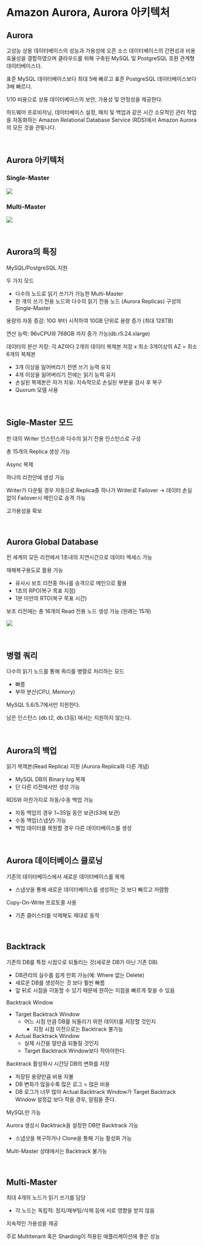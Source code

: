 # Amazon Aurora, Aurora 아키텍처

## Aurora

고성능 상용 데이터베이스의 성능과 가용성에 오픈 소스 데이터베이스의 간편성과 비용 효율성을 결합하였으며 클라우드를 위해 구축된 MySQL 및 PostgreSQL 호환 관계형 데이터베이스다.

표준 MySQL 데이터베이스보다 최대 5배 빠르고 표준 PostgreSQL 데이터베이스보다 3배 빠르다.

1/10 비용으로 상용 데이터베이스의 보안, 가용성 및 안정성을 제공한다.

하드웨어 프로비저닝, 데이터베이스 설정, 패치 및 백업과 같은 시간 소모적인 관리 작업을 자동화하는 Amazon Relational Database Service (RDS)에서 Amazon Aurora의 모든 것을 관맇나다.

<br>

## Aurora 아키텍처

### Single-Master

![](https://user-images.githubusercontent.com/28394879/141725880-66b8285c-0f21-45e1-a751-20ab4f5d92b7.png)

### Multi-Master

![](https://user-images.githubusercontent.com/28394879/141935073-90caf347-f14e-4603-a77b-e02e83b1d49d.png)

<br>

## Aurora의 특징

MySQL/PostgreSQL 지원

두 가지 모드
- 다수의 노드로 읽기 쓰기가 가능한 Multi-Master
- 한 개의 쓰기 전용 노드와 다수의 읽기 전용 노드 (Aurora Replicas) 구성의 Single-Master

용량의 자동 증감: 10G 부터 시작하여 10GB 단위로 용량 증가 (최대 128TB)

연산 능력: 96vCPU와 768GB 까지 증가 가능(db.r5.24.xlarge)

데이터의 분산 저장: 각 AZ마다 2개의 데이터 복제본 저장 x 최소 3개이상의 AZ = 최소 6개의 복제본
- 3개 이상을 잃어버리기 전엔 쓰기 능력 유지
- 4개 이상을 잃어버리기 전에는 읽기 능력 유지
- 손실된 복제본은 자가 치유: 지속적으로 손실된 부분을 검사 후 복구
- Quorum 모델 사용

<br>

## Sigle-Master 모드

한 대의 Writer 인스턴스와 다수의 읽기 전용 인스턴스로 구성

총 15개의 Replica 생성 가능

Async 복제

하나의 리전안에 생성 가능

Writer가 다운될 경우 자동으로 Replica중 하나가 Writer로 Failover -> 데이터 손실 없이 Failover시 메인으로 승격 가능

고가용성을 확보

<br>

## Aurora Global Database

전 세계의 모든 리전에서 1초내의 지연시간으로 데이터 엑세스 가능

재해복구용도로 활용 가능
- 유사시 보조 리전중 하나를 승격으로 메인으로 활용
- 1초의 RPO(복구 목표 지점)
- 1분 미만의 RTO(복구 목표 시간)

보조 리전에는 총 16개의 Read 전용 노드 생성 가능 (원래는 15개)

![](https://user-images.githubusercontent.com/28394879/141939570-65e285fb-8ffc-447c-afc3-9a29d3c00a20.png)

<br>

## 병렬 쿼리

다수의 읽기 노드를 통해 쿼리를 병렬로 처리하는 모드
- 빠름
- 부하 분산(CPU, Memory)

MySQL 5.6/5.7에서만 지원한다.

남은 인스턴스 (db.t2, db.t3등) 에서는 지원하지 않는다.

<br>

## Aurora의 백업

읽기 복제본(Read Replica) 지원 (Aurora Replica와 다른 개념)
- MySQL DB의 Binary log 복제
- 단 다른 리전에서만 생성 가능

RDS와 마찬가지로 자동/수동 백업 가능
- 자동 백업의 경우 1~35일 동안 보관(S3에 보관)
- 수동 백업(스냅샷) 가능
- 백업 데이터를 복원할 경우 다른 데이터베이스를 생성

<br>

## Aurora 데이터베이스 클로닝

기존의 데이터베이스에서 새로운 데이터베이스를 복제
- 스냅샷을 통해 새로운 데이터베이스를 생성하는 것 보다 빠르고 저렴함

Copy-On-Write 프로토콜 사용
- 기존 클러스터를 삭제해도 제대로 동작

<br>

## Backtrack

기존의 DB를 특정 시점으로 되돌리는 것(새로운 DB가 아닌 기존 DB)

- DB관리의 실수를 쉽게 만회 가능(예: Where 없는 Delete)
- 새로운 DB를 생성하는 것 보다 훨씬 빠름
- 앞 뒤로 시점을 이동할 수 있기 때문에 원하는 지점을 빠르게 찾을 수 있음

Backtrack Window
- Target Backtrack Window
  - 어느 시점 만큼 DB를 되돌리기 위한 데이터를 저장할 것인지
    - 지정 시점 이전으로는 Backtrack 불가능
- Actual Backtrack Window
  - 실제 시간을 얼만큼 되돌릴 것인지
  - Target Backtrack Window보다 작아야한다.

Backtrack 활성화시 시간당 DB의 변화를 저장
- 저장된 용량만큼 비용 지불
- DB 변화가 많을수록 많은 로그 = 많은 비용
- DB 로그가 너무 많아 Actual Backtrack Window가 Target Backtrack Window 설정값 보다 작을 경우, 알림을 준다.

MySQL만 가능

Aurora 생성시 Backtrack을 설정한 DB만 Backtrack 가능
- 스냅샷을 복구하거나 Clone을 통해 기능 활성화 가능

Multi-Master 상태에서는 Backtrack 불가능

<br>

## Multi-Master

최대 4개의 노드가 읽기 쓰기를 담당
- 각 노드는 독립적: 정지/재부팅/삭제 등에 서로 영향을 받지 않음

지속적인 가용성을 제공

주로 Multitenant 혹은 Sharding이 적용된 애플리케이션에 좋은 성능